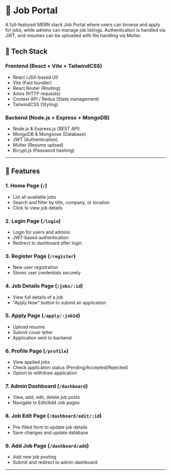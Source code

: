 # 💼 Job Portal

A full-featured MERN stack Job Portal where users can browse and apply for jobs, while admins can manage job listings. Authentication is handled via JWT, and resumes can be uploaded with file handling via Multer.

## 🚀 Tech Stack

### Frontend (React + Vite + TailwindCSS)
- React (JSX-based UI)
- Vite (Fast bundler)
- React Router (Routing)
- Axios (HTTP requests)
- Context API / Redux (State management)
- TailwindCSS (Styling)

### Backend (Node.js + Express + MongoDB)
- Node.js & Express.js (REST API)
- MongoDB & Mongoose (Database)
- JWT (Authentication)
- Multer (Resume upload)
- Bcrypt.js (Password hashing)

---

## 📌 Features

### 1. Home Page (`/`)
- List all available jobs
- Search and filter by title, company, or location
- Click to view job details

### 2. Login Page (`/login`)
- Login for users and admins
- JWT-based authentication
- Redirect to dashboard after login

### 3. Register Page (`/register`)
- New user registration
- Stores user credentials securely

### 4. Job Details Page (`/jobs/:id`)
- View full details of a job
- "Apply Now" button to submit an application

### 5. Apply Page (`/apply/:jobId`)
- Upload resume
- Submit cover letter
- Application sent to backend

### 6. Profile Page (`/profile`)
- View applied jobs
- Check application status (Pending/Accepted/Rejected)
- Option to withdraw application

### 7. Admin Dashboard (`/dashboard`)
- View, add, edit, delete job posts
- Navigate to Edit/Add Job pages

### 8. Job Edit Page (`/dashboard/edit/:id`)
- Pre-filled form to update job details
- Save changes and update database

### 9. Add Job Page (`/dashboard/add`)
- Add new job posting
- Submit and redirect to admin dashboard

---
